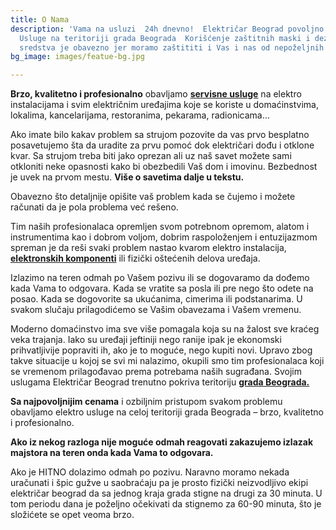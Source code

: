 ```yaml
---
title: O Nama
description: 'Vama na usluzi  24h dnevno!  Električar Beograd povoljno vrši Elektro
  Usluge na teritoriji grada Beograda  Korišćenje zaštitnih maski i dezinfekcionog
  sredstva je obavezno jer moramo zaštititi i Vas i nas od nepoželjnih komplikacija. '
bg_image: images/featue-bg.jpg

---
```

**Brzo, kvalitetno i profesionalno** obavljamo [**servisne usluge**](https://elektricar011.rs/elektro-usluge/) na elektro instalacijama i svim električnim uređajima koje se koriste u domaćinstvima, lokalima, kancelarijama, restoranima, pekarama, radionicama…

Ako imate bilo kakav problem sa strujom pozovite da vas prvo besplatno posavetujemo šta da uradite za prvu pomoć dok električari dođu i otklone kvar. Sa strujom treba biti jako oprezan ali uz naš savet možete sami otkloniti neke opasnosti kako bi obezbedili Vaš dom i imovinu. Bezbednost je uvek na prvom mestu. **Više o savetima dalje u tekstu.**

Obavezno što detaljnije opišite vaš problem kada se čujemo i možete računati da je pola problema već rešeno.

Tim naših profesionalaca opremljen svom potrebnom opremom, alatom i instrumentima kao i dobrom voljom, dobrim raspoloženjem i entuzijazmom spreman je da reši svaki problem nastao kvarom elektro instalacija, [**elektronskih komponenti**](https://www.allservice.rs/) ili fizički oštećenih delova uređaja.

Izlazimo na teren odmah po Vašem pozivu ili se dogovaramo da dođemo kada Vama to odgovara. Kada se vratite sa posla ili pre nego što odete na posao. Kada se dogovorite sa ukućanima, cimerima ili podstanarima. U svakom slučaju prilagodićemo se Vašim obavezama i Vašem vremenu.

Moderno domaćinstvo ima sve više pomagala koja su na žalost sve kraćeg veka trajanja. Iako su uređaji jeftiniji nego ranije ipak je ekonomski prihvatljivije popraviti ih, ako je to moguće, nego kupiti novi. Upravo zbog takve situacije u kojoj se svi mi nalazimo, okupili smo tim profesionalaca koji se vremenom prilagođavao prema potrebama naših sugrađana. Svojim uslugama Električar Beograd trenutno pokriva teritoriju [**grada Beograda.**](https://elektricar011.rs/elektricar-beograd/)

**Sa najpovoljnijim cenama** i ozbiljnim pristupom svakom problemu obavljamo elektro usluge na celoj teritoriji grada Beograda – brzo, kvalitetno i profesionalno.

**Ako iz nekog razloga nije moguće odmah reagovati zakazujemo izlazak majstora na teren onda kada Vama to odgovara.**

Ako je HITNO dolazimo odmah po pozivu. Naravno moramo nekada uračunati i špic gužve u saobraćaju pa je prosto fizički neizvodljivo ekipi električar beograd da sa jednog kraja grada stigne na drugi za 30 minuta. U tom periodu dana je poželjno očekivati da stignemo za 60-90 minuta, što je složićete se opet veoma brzo.